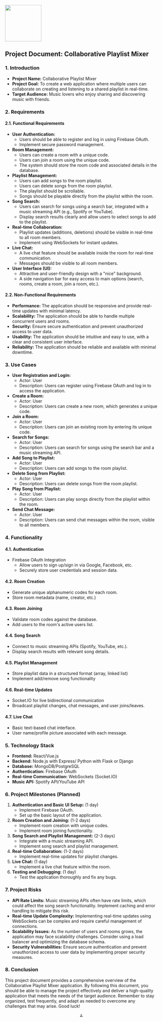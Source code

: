 <img src="https://r2cdn.perplexity.ai/pplx-full-logo-primary-dark%402x.png" class="logo" width="120"/>

## Project Document: Collaborative Playlist Mixer

### 1. Introduction

- **Project Name:** Collaborative Playlist Mixer
- **Project Goal:** To create a web application where multiple users can collaborate on creating and listening to a shared playlist in real-time.
- **Target Audience:** Music lovers who enjoy sharing and discovering music with friends.


### 2. Requirements

#### 2.1. Functional Requirements

- **User Authentication:**
    - Users should be able to register and log in using Firebase OAuth.
    - Implement secure password management.
- **Room Management:**
    - Users can create a room with a unique code.
    - Users can join a room using the unique code.
    - The system should store the room code and associated details in the database.
- **Playlist Management:**
    - Users can add songs to the room playlist.
    - Users can delete songs from the room playlist.
    - The playlist should be scrollable.
    - Songs should be playable directly from the playlist within the room.
- **Song Search:**
    - Users can search for songs using a search bar, integrated with a music streaming API (e.g., Spotify or YouTube).
    - Display search results clearly and allow users to select songs to add to the playlist.
- **Real-time Collaboration:**
    - Playlist updates (additions, deletions) should be visible in real-time to all room members.
    - Implement using WebSockets for instant updates.
- **Live Chat:**
    - A live chat feature should be available inside the room for real-time communication.
    - Messages should be visible to all room members.
- **User Interface (UI):**
    - Attractive and user-friendly design with a "nice" background.
    - A side navigation bar for easy access to main options (search, rooms, create a room, join a room, etc.).


#### 2.2. Non-Functional Requirements

- **Performance:** The application should be responsive and provide real-time updates with minimal latency.
- **Scalability:** The application should be able to handle multiple concurrent users and rooms.
- **Security:** Ensure secure authentication and prevent unauthorized access to user data.
- **Usability:** The application should be intuitive and easy to use, with a clear and consistent user interface.
- **Reliability:** The application should be reliable and available with minimal downtime.


### 3. Use Cases

- **User Registration and Login:**
    - Actor: User
    - Description: Users can register using Firebase OAuth and log in to access the application.
- **Create a Room:**
    - Actor: User
    - Description: Users can create a new room, which generates a unique code.
- **Join a Room:**
    - Actor: User
    - Description: Users can join an existing room by entering its unique code.
- **Search for Songs:**
    - Actor: User
    - Description: Users can search for songs using the search bar and a music streaming API.
- **Add Song to Playlist:**
    - Actor: User
    - Description: Users can add songs to the room playlist.
- **Delete Song from Playlist:**
    - Actor: User
    - Description: Users can delete songs from the room playlist.
- **Play Song from Playlist:**
    - Actor: User
    - Description: Users can play songs directly from the playlist within the room.
- **Send Chat Message:**
    - Actor: User
    - Description: Users can send chat messages within the room, visible to all members.


### 4. Functionality

#### 4.1. Authentication

* Firebase OAuth Integration
    * Allow users to sign up/sign in via Google, Facebook, etc.
    * Securely store user credentials and session data.


#### 4.2. Room Creation

* Generate unique alphanumeric codes for each room.
* Store room metadata (name, creator, etc.)


#### 4.3. Room Joining

* Validate room codes against the database.
* Add users to the room's active users list.


#### 4.4. Song Search

* Connect to music streaming APIs (Spotify, YouTube, etc.).
* Display search results with relevant song details.


#### 4.5. Playlist Management

* Store playlist data in a structured format (array, linked list)
* Implement add/remove song functionality


#### 4.6. Real-time Updates

* Socket.IO for live bidirectional communication
* Broadcast playlist changes, chat messages, and user joins/leaves.


#### 4.7. Live Chat

* Basic text-based chat interface.
* User name/profile picture associated with each message.


### 5. Technology Stack

- **Frontend:** React/Vue.js
- **Backend:** Node.js with Express/ Python with Flask or Django
- **Database:** MongoDB/PostgreSQL
- **Authentication:** Firebase OAuth
- **Real-time Communication:** WebSockets (Socket.IO)
- **Music API:** Spotify API/YouTube API


### 6. Project Milestones (Planned)

1. **Authentication and Basic UI Setup:** (1 day)
    * Implement Firebase OAuth.
    * Set up the basic layout of the application.
2. **Room Creation and Joining:** (1-2 days)
    * Implement room creation with unique codes.
    * Implement room joining functionality.
3. **Song Search and Playlist Management:** (2-3 days)
    * Integrate with a music streaming API.
    * Implement song search and playlist management.
4. **Real-time Collaboration:** (1-2 days)
    * Implement real-time updates for playlist changes.
5. **Live Chat:** (1 day)
    * Implement a live chat feature within the room.
6. **Testing and Debugging:** (1 day)
    * Test the application thoroughly and fix any bugs.

### 7. Project Risks

- **API Rate Limits:** Music streaming APIs often have rate limits, which could affect the song search functionality. Implement caching and error handling to mitigate this risk.
- **Real-time Update Complexity:** Implementing real-time updates using WebSockets can be complex and require careful management of connections.
- **Scalability Issues:** As the number of users and rooms grows, the application may face scalability challenges. Consider using a load balancer and optimizing the database schema.
- **Security Vulnerabilities:** Ensure secure authentication and prevent unauthorized access to user data by implementing proper security measures.


### 8. Conclusion

This project document provides a comprehensive overview of the Collaborative Playlist Mixer application. By following this document, you should be able to manage the project effectively and deliver a high-quality application that meets the needs of the target audience. Remember to stay organized, test frequently, and adapt as needed to overcome any challenges that may arise. Good luck!

<div style="text-align: center">⁂</div>

[^1]: https://pplx-res.cloudinary.com/image/upload/v1739906390/user_uploads/qevsAWbgRRmQSTy/image.jpg


